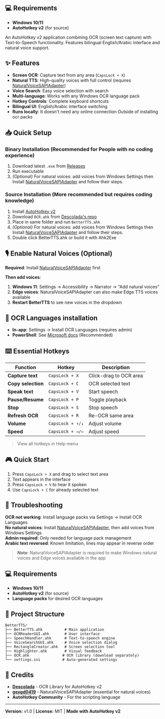 ## 💻 Requirements

- **Windows 10/11**
- **AutoHotkey v2** (for source)


An AutoHotkey v2 application combining OCR (screen text capture) with Text-to-Speech functionality. Features bilingual English/Arabic interface and natural voice support.

## ✨ Features

- **Screen OCR**: Capture text from any area (`CapsLock + X`)
- **Natural TTS**: High-quality voices with full control (requires [NaturalVoiceSAPIAdapter](https://github.com/gexgd0419/NaturalVoiceSAPIAdapter))
- **Voice Search**: Easy voice selection with search
- **Multi-language**: Works with any Windows OCR language pack
- **Hotkey Controls**: Complete keyboard shortcuts
- **Bilingual UI**: English/Arabic interface switching
- **Runs locally**: It doesn't need any online connection Outside of installing ocr packs

## 📥 Quick Setup

### Binary Installation (Recommended for People with no coding experience)
1. Download latest `.exe` from [Releases](../../releases)
2. Run executable
3. *(Optional)* For natural voices: add voices from Windows Settings then Install [NaturalVoiceSAPIAdapter](https://github.com/gexgd0419/NaturalVoiceSAPIAdapter) and follow their steps.

### Source Installation (More recommended but requires coding knowledge)
1. Install [AutoHotkey v2](https://www.autohotkey.com/)
2. Download `OCR.ahk` from [Descolada's repo](https://github.com/Descolada/OCR/)
3. Place in same folder and run `BetterTTS.ahk`
4. *(Optional)* For natural voices: add voices from Windows Settings then Install [NaturalVoiceSAPIAdapter](https://github.com/gexgd0419/NaturalVoiceSAPIAdapter) and follow their steps.
5. Double click BetterTTS.ahk or build it with Ahk2Exe

## 🎙️ Enable Natural Voices (Optional)

**Required**: Install [NaturalVoiceSAPIAdapter](https://github.com/gexgd0419/NaturalVoiceSAPIAdapter) first

**Then add voices**:
1. **Windows 11**: Settings → Accessibility → Narrator → "Add natural voices"
2. **Edge voices**: NaturalVoiceSAPIAdapter can also make Edge TTS voices available
3. **Restart BetterTTS** to see new voices in the dropdown

## 📝 OCR Languages installation

- **In-app**: Settings → Install OCR Languages (requires admin)
- **PowerShell**: See [Microsoft docs](https://learn.microsoft.com/en-us/windows/powertoys/text-extractor#supported-languages) (Recommended)

## ⌨️ Essential Hotkeys

| Function | Hotkey | Description |
|----------|--------|-------------|
| **Capture text** | `CapsLock + X` | Click-drag to OCR area |
| **Copy selection** | `CapsLock + C` | OCR selected text |
| **Speak text** | `CapsLock + V` | Start speech |
| **Pause/Resume** | `CapsLock + P` | Toggle playback |
| **Stop** | `CapsLock + S` | Stop speech |
| **Refresh OCR** | `CapsLock + R` | Re-OCR same area |
| **Volume** | `CapsLock + ↑/↓` | Adjust volume |
| **Speed** | `CapsLock + →/←` | Adjust speed |

> View all hotkeys in Help menu

## 🎮 Quick Start

1. Press `CapsLock + X` and drag to select text area
2. Text appears in the interface
3. Press `CapsLock + V` to hear it spoken
4. Use `CapsLock + C` for already selected text

## 🔧 Troubleshooting

**OCR not working**: Install language packs via Settings → Install OCR Languages  
**No natural voices**: Install [NaturalVoiceSAPIAdapter](https://github.com/gexgd0419/NaturalVoiceSAPIAdapter), then add voices from Windows Settings  
**Admin required**: Only needed for language pack management  
**Arabic text reversed**: Known limitation, lines may appear in reverse order

> **Note**: NaturalVoiceSAPIAdapter is required to make Windows natural voices and Edge voices available in the app

## 💻 Requirements

- **Windows 10/11**
- **AutoHotkey v2** (for source)
- **Language packs** for desired OCR languages

## 📁 Project Structure

```
BetterTTS/
├── BetterTTS.ahk          # Main application
├── OCRReaderGUI.ahk       # User interface
├── SpeechHandler.ahk      # Text-to-speech engine
├── VoiceSearchGUI.ahk     # Voice selection dialog
├── RectangleCreator.ahk   # Screen selection tool
├── Highlighter.ahk        # Visual feedback
├── OCR.ahk               # OCR library (download separately)
└── settings.ini          # Auto-generated settings
```

## 🙏 Credits

- **[Descolada](https://github.com/Descolada/OCR/)** - OCR Library for AutoHotkey v2
- **[gexgd0419](https://github.com/gexgd0419/NaturalVoiceSAPIAdapter)** - NaturalVoiceSAPIAdapter (essential for natural voices)
- **AutoHotkey Community** - For the scripting language

---

**Version:** v1.0 | **License:** MIT | **Made with AutoHotkey v2**
